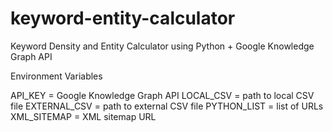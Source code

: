 # keyword-entity-calculator

Keyword Density and Entity Calculator using Python + Google Knowledge Graph API

Environment Variables

API_KEY = Google Knowledge Graph API
LOCAL_CSV = path to local CSV file
EXTERNAL_CSV = path to external CSV file
PYTHON_LIST = list of URLs
XML_SITEMAP = XML sitemap URL
